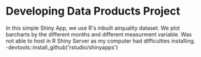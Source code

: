 Developing Data Products Project
==========================================================

In this simple Shiny App, we use R's inbuilt airquality dataset. We plot barcharts by the different months and different measurment variable.
Was not able to host in R Shiny Server as my computer had difficulties installing.
-devtools::install_github('rstudio/shinyapps')
